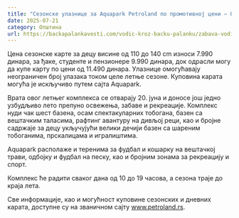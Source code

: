 ```yaml
---
title: "Сезонске улазнице за Aquapark Petroland по промотивној цени – Отварање 20. јуна"
date: 2025-07-21
category: Општина
url: https://backapalankavesti.com/vodic-kroz-backu-palanku/zabava-vodic-kroz-backu-palanku/sezonske-ulaznice-aquapark-petroland-otvaranje-20-juna/
---
```


Цена сезонске карте за децу висине од 110 до 140 cm износи 7.990 динара, за ђаке, студенте и пензионере 9.990 динара, док одрасли могу да купе карту по цени од 11.490 динара. Улазнице омогућавају неограничен број улазака током целе летње сезоне. Куповина карата могућа је искључиво путем сајта Aquapark.

Врата овог летњег комплекса се отварају 20. јуна и доносе још једно узбудљиво лето препуно освежења, забаве и рекреације. Комплекс нуди чак шест базена, осам спектакуларних тобогана, базен са вештачким таласима, рафтинг авантуру на дивљој реци, као и бројне садржаје за децу укључујући велики дечији базен са шареним тобоганима, прскалицама и игралиштима.

Aquapark располаже и теренима за фудбал и кошарку на вештачкој трави, одбојку и фудбал на песку, као и бројним зонама за рекреацију и спорт.

Комплекс ће радити сваког дана од 10 до 19 часова, а сезона траје до краја лета.

Све информације, као и могућност куповине сезонских и дневних карата, доступне су на званичном сајту www.petroland.rs.
